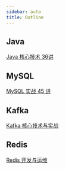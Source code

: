 ```yaml
---
sidebar: auto
title: Outline
---
```


## Java

[Java 核心技术 36讲](/gk/java-core-36/)

## MySQL
 
[MySQL 实战 45 讲](/gk/mysql-45/)

## Kafka

[Kafka 核心技术与实战](/gk/kafka-core-tech/)

## Redis

[Redis 开发与运维](/bk/redis-development-and-operation-and-maintenance/)
